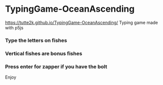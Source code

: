 # TypingGame-OceanAscending
https://tutte2k.github.io/TypingGame-OceanAscending/
Typing game made with p5js

### Type the letters on fishes

### Vertical fishes are bonus fishes

### Press enter for zapper if you have the bolt

Enjoy
